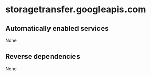 # storagetransfer.googleapis.com

## Automatically enabled services

None

## Reverse dependencies

None
